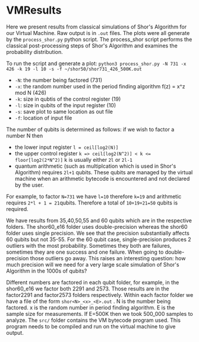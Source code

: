 # VMResults

Here we present results from classical simulations of Shor's Algorithm for our Virtual Machine. Raw output is in ```.out``` files. The plots were all generate by the ```process_shor.py``` python script. The process_shor script performs the classical post-processing steps of Shor's Algorithm and examines the probability distribution.

To run the script and generate a plot:
```python3 process_shor.py -N 731 -x 426 -k 19 -l 10 -s -f ~/shor50/shor731_426_500K.out```

* ```-N```: the number being factored (731)
* ```-x```: the random number used in the period finding algorithm f(z) = x^z mod N (426)
* ```-k```: size in qubtis of the control register (19)
* ```-l```: size in qubits of the input register (10)
* ```-s```: save plot to same location as out file
* ```-f```: location of input file

The number of qubits is determined as follows: if we wish to factor a number N then

* the lower input register ```l = ceil[log2(N)]```
* the upper control register ```k => ceil[log2(N^2)] < k <= floor[log2(2*N^2)]``` k is usually either ```2l``` or ```2l-1```
* quantum arithmetic (such as multiplcation which is used in Shor's Algorithm) requires ```2l+1``` qubits. These qubits are managed by the virtual machine when an arithmetic bytecode is encountered and not declared by the user.

For example, to factor ```N=731``` we have ```l=10``` therefore ```k=19``` and arithmetic requires ```2*l + 1 = 21```qubits. Therefore a total of ```10+19+21=50``` qubits is required.

We have results from 35,40,50,55 and 60 qubits which are in the respective folders. The shor60_e16 folder uses double-precision whereas the shor60 folder uses single precision. We see that the precision substantially affects 60 qubits but not 35-55. For the 60 qubit case, single-precision produces 2 outliers with the most probability. Sometimes they both are failures, sometimes they are one success and one failure. When going to double-precision those outliers go away. This raises an interesting question: how much precision will we need for a very large scale simulation of Shor's Algorithm in the 1000s of qubits?

Different numbers are factored in each qubit folder, for example, in the shor60_e16 we factor both 2291 and 2573. Those results are in the factor2291 and factor2573 folders respectively. Within each factor<N> folder we have a file of the form ```shor<N>_<x>_<E>.out``` . N is the number being factored. x is the random number in period finding algorithm. E is the sample size for measurements. If E=500K then we took 500_000 samples to analyze. The ```src/``` folder  contains the VM bytecode program used. This program needs to be compiled and run on the virtual machine to give output.

